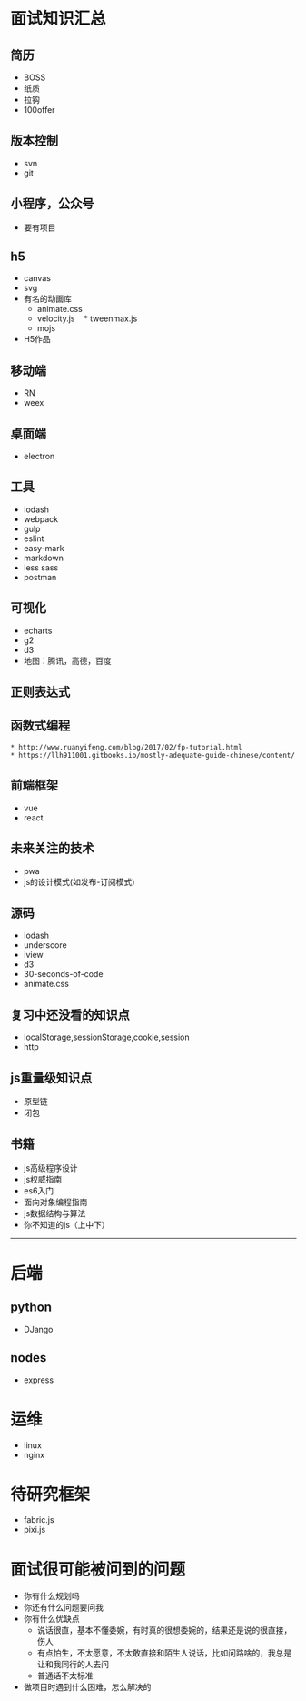 # 面试知识汇总
## 简历
* BOSS
* 纸质
* 拉钩
* 100offer
## 版本控制
* svn
* git
## 小程序，公众号
* 要有项目
## h5
* canvas
* svg
* 有名的动画库
    * animate.css
    * velocity.js
    * tweenmax.js
    * mojs
* H5作品
## 移动端
* RN
* weex
## 桌面端
* electron
## 工具
* lodash
* webpack
* gulp
* eslint
* easy-mark
* markdown
* less sass
* postman
## 可视化
* echarts
* g2
* d3
* 地图：腾讯，高德，百度
## 正则表达式
## 函数式编程
    * http://www.ruanyifeng.com/blog/2017/02/fp-tutorial.html
    * https://llh911001.gitbooks.io/mostly-adequate-guide-chinese/content/
## 前端框架
* vue
* react
## 未来关注的技术
* pwa
* js的设计模式(如发布-订阅模式)
## 源码
* lodash
* underscore
* iview
* d3
* 30-seconds-of-code
* animate.css
## 复习中还没看的知识点
* localStorage,sessionStorage,cookie,session
* http
## js重量级知识点
* 原型链
* 闭包
## 书籍
* js高级程序设计
* js权威指南
* es6入门
* 面向对象编程指南
* js数据结构与算法
* 你不知道的js（上中下）
***
# 后端
## python
* DJango
## nodes
* express
# 运维
* linux
* nginx
# 待研究框架
* fabric.js
* pixi.js
# 面试很可能被问到的问题
* 你有什么规划吗
* 你还有什么问题要问我
* 你有什么优缺点
    * 说话很直，基本不懂委婉，有时真的很想委婉的，结果还是说的很直接，伤人
    * 有点怕生，不太愿意，不太敢直接和陌生人说话，比如问路啥的，我总是让和我同行的人去问
    * 普通话不太标准
* 做项目时遇到什么困难，怎么解决的
